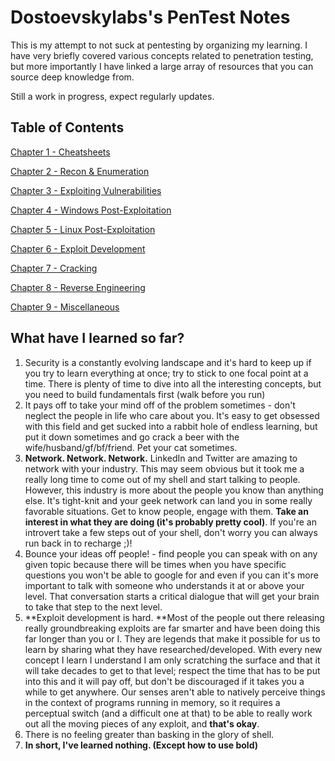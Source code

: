 # Dostoevskylabs's PenTest Notes

This is my attempt to not suck at pentesting by organizing my learning. I have very briefly covered various concepts related to penetration testing, but more importantly I have linked a large array of resources that you can source deep knowledge from.

Still a work in progress, expect regularly updates.

## Table of Contents

[​Chapter 1 - Cheatsheets](/chapter-1.md)

[​Chapter 2 - Recon & Enumeration](/chapter-2.md)

[​Chapter 3 - Exploiting Vulnerabilities](/chapter-3.md)

[Chapter 4 - Windows Post-Exploitation](/chapter-4.md)

[​Chapter 5 - Linux Post-Exploitation​](/chapter-5.md)

[Chapter 6 - Exploit Development](/chapter-6.md)

[Chapter 7 - Cracking​](/chapter-7.md)

[Chapter 8 - Reverse Engineering](/chapter-8.md)

[​Chapter 9 - Miscellaneous](/chapter-9.md)

## What have I learned so far?

1. Security is a constantly evolving landscape and it's hard to keep up if you try to learn everything at once; try to stick to one focal point at a time. There is plenty of time to dive into all the interesting concepts, but you need to build fundamentals first \(walk before you run\)
2. It pays off to take your mind off of the problem sometimes - don't neglect the people in life who care about you. It's easy to get obsessed with this field and get sucked into a rabbit hole of endless learning, but put it down sometimes and go crack a beer with the wife/husband/gf/bf/friend. Pet your cat sometimes.
3. **Network. Network. Network.** LinkedIn and Twitter are amazing to network with your industry. This may seem obvious but it took me a really long time to come out of my shell and start talking to people. However, this industry is more about the people you know than anything else. It's tight-knit and your geek network can land you in some really favorable situations. Get to know people, engage with them. **Take an interest in what they are doing \(it's probably pretty cool\)**. If you're an introvert take a few steps out of your shell, don't worry you can always run back in to recharge ;\)!
4. Bounce your ideas off people! - find people you can speak with on any given topic because there will be times when you have specific questions you won't be able to google for and even if you can it's more important to talk with someone who understands it at or above your level. That conversation starts a critical dialogue that will get your brain to take that step to the next level.
5. **Exploit development is hard. **Most of the people out there releasing really groundbreaking exploits are far smarter and have been doing this far longer than you or I. They are legends that make it possible for us to learn by sharing what they have researched/developed. With every new concept I learn I understand I am only scratching the surface and that it will take decades to get to that level; respect the time that has to be put into this and it will pay off, but don't be discouraged if it takes you a while to get anywhere. Our senses aren't able to natively perceive things in the context of programs running in memory, so it requires a perceptual switch \(and a difficult one at that\) to be able to really work out all the moving pieces of any exploit, and **that's okay**.
6. There is no feeling greater than basking in the glory of shell.
7. **In short, I've learned nothing. \(Except how to use bold\)**



